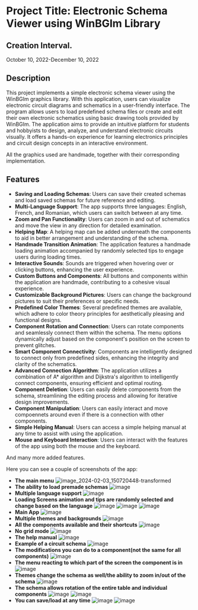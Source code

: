 # Project Title: Electronic Schema Viewer using WinBGIm Library

## Creation Interval.
October 10, 2022-December 10, 2022

## Description
This project implements a simple electronic schema viewer using the WinBGIm graphics library. With this application, users can visualize electronic circuit diagrams and schematics in a user-friendly interface. The program allows users to load predefined schema files or create and edit their own electronic schematics using basic drawing tools provided by WinBGIm. The application aims to provide an intuitive platform for students and hobbyists to design, analyze, and understand electronic circuits visually. It offers a hands-on experience for learning electronics principles and circuit design concepts in an interactive environment.

All the graphics used are handmade, together with their corresponding implementation.

## Features

- **Saving and Loading Schemas**: Users can save their created schemas and load saved schemas for future reference and editing.
- **Multi-Language Support**: The app supports three languages: English, French, and Romanian, which users can switch between at any time.
- **Zoom and Pan Functionality**: Users can zoom in and out of schematics and move the view in any direction for detailed examination.
- **Helping Map**: A helping map can be added underneath the components to aid in better arrangement and understanding of the schema.
- **Handmade Transition Animation**: The application features a handmade loading animation accompanied by randomly selected tips to engage users during loading times.
- **Interactive Sounds**: Sounds are triggered when hovering over or clicking buttons, enhancing the user experience.
- **Custom Buttons and Components**: All buttons and components within the application are handmade, contributing to a cohesive visual experience.
- **Customizable Background Pictures**: Users can change the background pictures to suit their preferences or specific needs.
- **Predefined Color Themes**: Several predefined themes are available, which adhere to color theory principles for aesthetically pleasing and functional designs.
- **Component Rotation and Connection**: Users can rotate components and seamlessly connect them within the schema. The menu options dynamically adjust based on the component's position on the screen to prevent glitches.
- **Smart Component Connectivity**: Components are intelligently designed to connect only from predefined sides, enhancing the integrity and clarity of the schematics.
- **Advanced Connection Algorithm**: The application utilizes a combination of A* algorithm and Dijkstra's algorithm to intelligently connect components, ensuring efficient and optimal routing.
- **Component Deletion**: Users can easily delete components from the schema, streamlining the editing process and allowing for iterative design improvements.
- **Component Manipulation**: Users can easily interact and move compoennets around even if there is a connection with other components.
- **Simple Helping Manual**: Users can access a simple helping manual at any time to assist with using the application.
- **Mouse and Keyboard Interaction**: Users can interact with the features of the app using both the mouse and the keyboard.

And many more added features.

Here you can see a couple of screenshots of the app:
- **The main menu**
![image_2024-02-03_150720448-transformed](https://github.com/AlexandruRoscaPOO/Electron/assets/113398639/bb90b2ff-869f-4d86-bfaf-040165a87926)
- **The ability to load premade schemas**
![image](https://github.com/AlexandruRoscaPOO/Electron/assets/113398639/1fdd1674-c3c5-4528-8aa8-f276f4957fcf)
- **Multiple language support**
![image](https://github.com/AlexandruRoscaPOO/Electron/assets/113398639/2a1266b3-0b6e-4fe7-b5f6-f62fc9a73b35)
- **Loading Screens animation and tips are randomly selected and change based on the language**
![image](https://github.com/AlexandruRoscaPOO/Electron/assets/113398639/6505eca7-75b3-41f3-800e-8aee615bf13c)
![image](https://github.com/AlexandruRoscaPOO/Electron/assets/113398639/42d24d1b-a946-404c-acfb-b151a5d06ec2)
![image](https://github.com/AlexandruRoscaPOO/Electron/assets/113398639/9d7f4b0a-80b3-4a0d-bdcb-b0443350e6bf)
- **Main App**
![image](https://github.com/AlexandruRoscaPOO/Electron/assets/113398639/fd959cbf-bb47-43e9-b013-1a7d1eba860d)
- **Multiple themes and backgrounds**
![image](https://github.com/AlexandruRoscaPOO/Electron/assets/113398639/4e9cb57f-cc34-4087-ba1f-060fe2e48ad8)
- **All the components available and their shortcuts**
![image](https://github.com/AlexandruRoscaPOO/Electron/assets/113398639/97138714-1e03-40bf-9179-65929339bf0b)
- **No grid mode**
![image](https://github.com/AlexandruRoscaPOO/Electron/assets/113398639/c3f5758f-7f7e-4021-984d-826a49f1767d)
- **The help manual**
![image](https://github.com/AlexandruRoscaPOO/Electron/assets/113398639/04a04759-9e46-48cc-a887-8f14e6b86544)
- **Example of a circuit schema**
![image](https://github.com/AlexandruRoscaPOO/Electron/assets/113398639/c4368177-bf0a-4b52-aadb-8d93b82b555b)
- **The modifications you can do to a component(not the same for all components)**
![image](https://github.com/AlexandruRoscaPOO/Electron/assets/113398639/4afcc89f-6c03-4b44-ade9-78e0ed1f940d)
- **The menu reacting to which part of the screen the component is in**
![image](https://github.com/AlexandruRoscaPOO/Electron/assets/113398639/f98c3cd3-c8d6-4f3b-8ac1-b59374d8c765)
- **Themes change the schema as well/the ability to zoom in/out of the schema**
![image](https://github.com/AlexandruRoscaPOO/Electron/assets/113398639/d3c2fdce-1ecc-457e-abbc-a4479ffb141e)
- **The schema allows rotation of the entire table and individual components**
![image](https://github.com/AlexandruRoscaPOO/Electron/assets/113398639/6b8806b0-b6f1-4096-ad68-3e12b40f2b53)
![image](https://github.com/AlexandruRoscaPOO/Electron/assets/113398639/c1d09ef2-e7a2-44a2-b83a-644b231ba3cc)
- **You can save/load at any time**
![image](https://github.com/AlexandruRoscaPOO/Electron/assets/113398639/a53514ad-9f31-461e-b5bf-078d49291c16)
![image](https://github.com/AlexandruRoscaPOO/Electron/assets/113398639/5dfe0f1b-fad2-412c-b2b3-a6810c715cb7)








